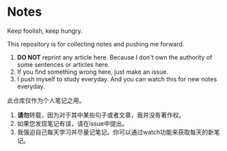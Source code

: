 # Notes
Keep foolish, keep hungry.

This repository is for collecting notes and pushing me forward.  
1. **DO NOT** reprint any article here. Because I don't own the authority of some sentences or articles here.  
2. If you find something wrong here, just make an issue.  
3. I push myself to study everyday. And you can watch this for new notes everyday.

此仓库仅作为个人笔记之用。  
1. **请勿**转载，因为对于其中某些句子或者文章，我并没有著作权。  
2. 如果您发现笔记有误，请在issue中提出。  
3. 我强迫自己每天学习并尽量记笔记。你可以通过watch功能来获取每天的新笔记。  
